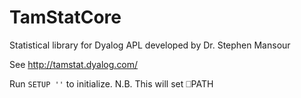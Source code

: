 # TamStatCore
Statistical library for Dyalog APL developed by Dr. Stephen Mansour

See http://tamstat.dyalog.com/

Run ```SETUP ''``` to initialize. 
N.B. This will set ⎕PATH 
